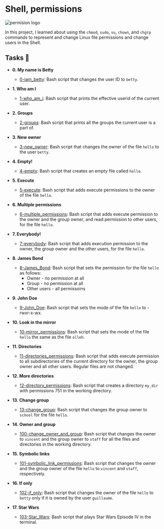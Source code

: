 # Shell, permissions
<p><img src="https://encrypted-tbn0.gstatic.com/images?q=tbn:ANd9GcRDJv6Tkh2Zd88QfNEd6RqknsgDVa4GuAuiIA&usqp=CAU" alt ="permision logo"></p>

In this project, I learned about using the `chmod`, `sudo`, `su`, `chown`, and
`chgrp` commands to represent and change Linux file permissions and change users
in the Shell.

## Tasks :page_with_curl:

* **0. My name is Betty**
  * [0-iam_betty](./0-iam_betty): Bash script that changes the user ID to `betty`.

* **1. Who am I**
  * [1-who_am_i](./1-who_am_i): Bash script that prints the effective userid of the
  current user.

* **2. Groups**
  * [2-groups](./2-groups): Bash script that prints all the groups the
  current user is a part of.

* **3. New owner**
  * [3-new_owner](./3-new_owner): Bash script that changes the owner of the
  file `hello` to the user `betty`.

* **4. Empty!**
  * [4-empty](./4-empty): Bash script that creates an empty file called `hello`.

* **5. Execute**
  * [5-execute](./5-execute): Bash script that adds execute permissions to the owner
  of the file `hello`.

* **6. Multiple permissions**
  * [6-multiple_permissions](./6-multiple_permissions): Bash script that adds
  execute permission to the owner and the group owner, and read permission to
  other users, for the file `hello`.

* **7. Everybody!**
  * [7-everybody](./7-everybody): Bash script that adds execution permission to the owner,
  the group owner and the other users, for the file `hello`.

* **8. James Bond**
  * [8-James_Bond](./8-James_Bond): Bash script that sets the permission for the file
  `hello` as follows:
    * Owner - no permission at all
    * Group - no permission at all
    * Other users - all permissoins

* **9. John Doe**
  * [9-John_Doe](./9-John_Doe): Bash script that sets the mode of the file
  `hello` to -rwxr-x-wx.

* **10. Look in the mirror**
  * [10-mirror_permissions](./10-mirror_permissions): Bash script that sets the mode
  of the file `hello` the same as the file `olleh`.

* **11. Directories**
  * [11-directories_permissions](./11-directories_permissions): Bash script that adds execute
  permission to all subdirectories of the current directory for the owner, the group owner
  and all other users. Regular files are not changed.

* **12. More directories**
  * [12-directory_permissions](./12-directory_permissions): Bash script that creates a
  directory `my_dir` with permissions 751 in the working directory.

* **13. Change group**
  * [13-change_group](./13-change_group): Bash script that changes the group owner to
  `school` for the file `hello`.

* **14. Owner and group**
  * [100-change_owner_and_group](./100-change_owner_and_group): Bash script that changes the
  owner to `vincent` and the group owner to `staff` for all the files and directories
  in the working directory.

* **15. Symbolic links**
  * [101-symbolic_link_permissions](./101-symbolic_link_permissions): Bash script that changes
  the owner and the group owner of the file `hello` to `vincent` and `staff`, respectively.

* **16. If only**
  * [102-if_only](./102-if_only): Bash script that changes the owner of the file `hello`
  to `betty` only if it is owned by the user `guillaume`.

* **17. Star Wars**
  * [103-Star_Wars](./103-Star_Wars): Bash script that plays Star Wars Episode IV
  in the terminal.